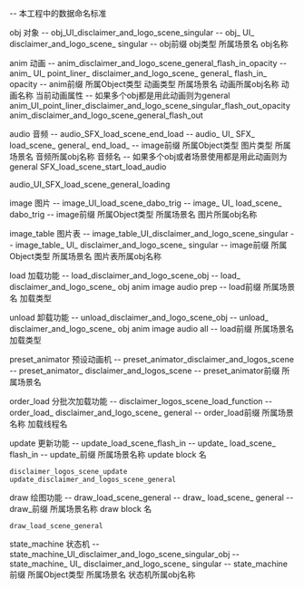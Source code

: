 -- 本工程中的数据命名标准

obj 对象
    -- obj_UI_disclaimer_and_logo_scene_singular
    -- obj_        UI_       disclaimer_and_logo_scene_       singular
    -- obj前缀   obj类型             所属场景名                 obj名称


anim 动画
    -- anim_disclaimer_and_logo_scene_general_flash_in_opacity
    -- anim_          UI_        point_liner_      disclaimer_and_logo_scene_         general_             flash_in_        opacity
    -- anim前缀  所属Object类型     动画类型              所属场景名                  动画所属obj名称           动画名称        当前动画属性
    --                                                                     如果多个obj都是用此动画则为general
    anim_UI_point_liner_disclaimer_and_logo_scene_singular_flash_out_opacity
    anim_disclaimer_and_logo_scene_general_flash_out

audio 音频
    -- audio_SFX_load_scene_end_load
    -- audio_           UI_           SFX_        load_scene_              general_                     end_load_
    -- image前缀   所属Object类型    图片类型        所属场景名           音频所属obj名称                    音频名
    --                                                     如果多个obj或者场景使用都是用此动画则为general
SFX_load_scene_start_load_audio

audio_UI_SFX_load_scene_general_loading

image 图片
    -- image_UI_load_scene_dabo_trig
    -- image_            UI_         load_scene_         dabo_trig
    -- image前缀    所属Object类型     所属场景名       图片所属obj名称


image_table 图片表
    -- image_table_UI_disclaimer_and_logo_scene_singular
    -- image_table_        UI_         disclaimer_and_logo_scene_          singular
    -- image前缀      所属Object类型           所属场景名                图片表所属obj名称


load 加载功能
    -- load_disclaimer_and_logo_scene_obj
    -- load_           disclaimer_and_logo_scene_       obj
                                                        anim
                                                        image
                                                        audio
                                                        prep
    -- load前缀               所属场景名                加载类型


unload 卸载功能
    -- unload_disclaimer_and_logo_scene_obj
    -- unload_           disclaimer_and_logo_scene_       obj
                                                          anim
                                                          image
                                                          audio
                                                          all
    -- load前缀                所属场景名                 加载类型

preset_animator 预设动画机
    -- preset_animator_disclaimer_and_logos_scene
    -- preset_animator_        disclaimer_and_logos_scene
    -- preset_animator前缀            所属场景名
    

order_load 分批次加载功能
    -- disclaimer_logos_scene_load_function
    -- order_load_      disclaimer_and_logo_scene_      general
    -- order_load前缀          所属场景名称              加载线程名


update 更新功能
    -- update_load_scene_flash_in
    -- update_          load_scene_         flash_in
    -- update_前缀      所属场景名称         update block 名

    disclaimer_logos_scene_update
    update_disclaimer_and_logos_scene_general


draw 绘图功能
    -- draw_load_scene_general
    -- draw_          load_scene_         general
    -- draw_前缀      所属场景名称      draw block 名

    draw_load_scene_general


state_machine 状态机
    -- state_machine_UI_disclaimer_and_logo_scene_singular_obj
    -- state_machine_         UI_          disclaimer_and_logo_scene_         singular
    -- state_machine前缀   所属Object类型           所属场景名               状态机所属obj名称

